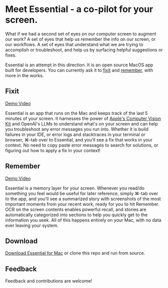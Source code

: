 # Meet Essential - a co-pilot for your screen.

What if we had a second set of eyes on our computer screen to augment our work? A set of eyes that help us remember the info on our screen, or our workflows. A set of eyes that understand what we are trying to accomplish or troubleshoot, and help us by surfacing helpful suggestions or fixes.

Essential is an attempt in this direction. It is an open source MacOS app built for developers. You can currently ask it to [fixit](#fixit) and [remember](#remember), with more in the works.

## Fixit

[Demo Video](https://www.youtube.com/watch?v=gswh5EO7oqM)

Essential is an app that runs on the Mac and keeps track of the last 5 minutes of your screen. It harnesses the power of [Apple's Computer Vision Kit](https://developer.apple.com/documentation/vision) and OpenAI's LLMs to understand what's on your screen and can help you troubleshoot any error messages you run into. Whether it is build failures in your IDE, or error logs and stacktraces in your terminal or browser, ⌘-tab over to Essential, and you'll see a fix that works in your context. No need to copy paste error messages to search for solutions, or figuring out how to apply a fix in your context!

## Remember

[Demo Video](https://youtu.be/31yi1PfMUbA)

Essential is a memory layer for your screen. Whenever you read/do something you feel would be useful for later reference, simply ⌘-tab over to the app, and you'll see a summarized story with screenshots of the most important moments from your recent work, ready for you to hit Remember. OCR on the screen contents enables powerful recall, and stories are automatically categorized into sections to help you quickly get to the information you seek. All of this happens entirely on your Mac, with no data ever leaving your system.

## Download

[Download Essential for Mac]() or clone this repo and run from source.

## Feedback

Feedback and contributions are welcome!
